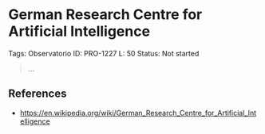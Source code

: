 # German Research Centre for Artificial Intelligence

Tags: Observatorio
ID: PRO-1227
L: 50
Status: Not started

> …
> 

## References

- https://en.wikipedia.org/wiki/German_Research_Centre_for_Artificial_Intelligence